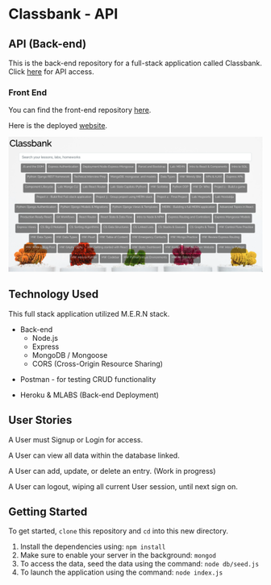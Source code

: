 # Classbank - API

## API (Back-end)

This is the back-end repository for a full-stack application called Classbank. Click [here](https://classbank.herokuapp.com/lesson
) for API access.

### Front End

You can find the front-end repository [here](https://github.com/pistolphat/Classbank).

Here is the deployed [website](http://classbank.surge.sh).

![](planning/ClassbankSS.png)

## Technology Used

This full stack application utilized M.E.R.N stack.

- Back-end
  - Node.js
  - Express
  - MongoDB / Mongoose
  - CORS (Cross-Origin Resource Sharing)

* Postman - for testing CRUD functionality

* Heroku & MLABS (Back-end Deployment)

## User Stories

A User must Signup or Login for access.

A User can view all data within the database linked.

A User can add, update, or delete an entry. (Work in progress)

A User can logout, wiping all current User session, until next sign on.

## Getting Started

To get started, ```clone``` this repository and ```cd``` into this new directory.

1. Install the dependencies using:  ```npm install```
2. Make sure to enable your server in the background:  ```mongod```
3. To access the data, seed the data using the command:  ```node db/seed.js```
4. To launch the application using the command:  ```node index.js```

